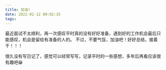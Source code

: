 ```yaml
---
title: 加油!
date: 2022-02-12 00:02:15
tags:
---
```



最近面试不太顺利，再一次感叹平时真的没有好好准备，遇到好的工作机会最后只能感叹，机会是留给有准备的人的。
不过，不要气馁，加油吧！好好总结，接着干！！！

很久没有写日记了，感觉可以经常写写，记录平时的一些感想，多年后再看应该很有趣吧😁
